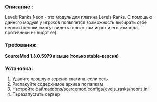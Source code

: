 ### Описание :

Levels Ranks Neon - это модуль для плагина Levels Ranks. С помощью данного модуля у игроков появляется возможность выбирать себе неонки (неонки смогут видеть только сам игрок и его команда, противники не видят её).​

### Требования:

**SourceMod 1.8.0.5979 и выше (только stable-версия)**

### Установка:
1) Удалите прошлую версию плагина, если есть
2) Распакуйте содержимое архива по папкам
3) Настройте файл:addons/sourcemod/configs/levels_ranks/neons.ini
4) Перезапустить сервер
